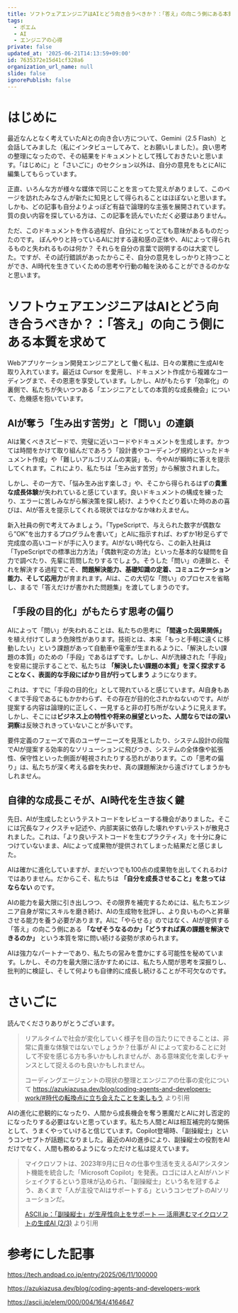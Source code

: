 ```yaml
---
title: ソフトウェアエンジニアはAIとどう向き合うべきか？：「答え」の向こう側にある本質を求めて
tags:
  - ポエム
  - AI
  - エンジニアの心得
private: false
updated_at: '2025-06-21T14:13:59+09:00'
id: 7635372e15d41cf328a6
organization_url_name: null
slide: false
ignorePublish: false
---
```

# はじめに

最近なんとなく考えていたAIとの向き合い方について、Gemini（2.5 Flash）と会話してみました（私にインタビューしてみて、とお願いしました）。良い思考の整理になったので、その結果をドキュメントとして残しておきたいと思います。「はじめに」と「さいごに」のセクション以外は、自分の意見をもとにAIに編集してもらっています。

正直、いろんな方が様々な媒体で同じことを言ってた覚えがありまして、このページを訪れたみなさんが新たに知見として得られることはほぼないと思います。しかも、どの記事も自分よりよっぽど有益で論理的な主張を展開されています。質の良い内容を探している方は、この記事を読んでいただく必要はありません。

ただ、このドキュメントを作る過程が、自分にとってとても意味があるものだったのです。
ぼんやりと持っているAIに対する違和感の正体や、AIによって得られるものと失われるものは何か？ それらを自分の言葉で説明するのは大変でした。ですが、その試行錯誤があったからこそ、自分の意見をしっかりと持つことができ、AI時代を生きていくための思考や行動の軸を決めることができるのかなと思います。

# ソフトウェアエンジニアはAIとどう向き合うべきか？：「答え」の向こう側にある本質を求めて

Webアプリケーション開発エンジニアとして働く私は、日々の業務に生成AIを取り入れています。最近は Cursor を愛用し、ドキュメント作成から複雑なコーディングまで、その恩恵を享受しています。しかし、AIがもたらす「効率化」の裏側で、私たちが失いつつある「エンジニアとしての本質的な成長機会」について、危機感を抱いています。

## AIが奪う「生み出す苦労」と「問い」の連鎖

AIは驚くべきスピードで、完璧に近いコードやドキュメントを生成します。かつては時間をかけて取り組んだであろう「設計書やコーディング規約といったドキュメント作成」や「難しいアルゴリズムの実装」も、今やAIが瞬時に答えを提示してくれます。これにより、私たちは「生み出す苦労」から解放されました。

しかし、その一方で、「悩み生み出す楽しさ」や、そこから得られるはずの**貴重な成長体験**が失われていると感じています。良いドキュメントの構成を練ったり、エラーに苦しみながら解決策を探し続け、ようやくたどり着いた時のあの喜びは、AIが答えを提示してくれる現状ではなかなか味わえません。

新入社員の例で考えてみましょう。「TypeScriptで、与えられた数字が偶数なら”OK”を出力するプログラムを書いて」とAIに指示すれば、わずか1秒足らずで完成度の高いコードが手に入ります。AIがない時代なら、この新入社員は「TypeScriptでの標準出力方法」「偶数判定の方法」といった基本的な疑問を自力で調べたり、先輩に質問したりするでしょう。そうした「問い」の連鎖と、それを解決する過程でこそ、**問題解決能力、基礎知識の定着、コミュニケーション能力、そして応用力**が育まれます。AIは、この大切な「問い」のプロセスを省略し、まるで「答えだけが書かれた問題集」を渡してしまうのです。

## 「手段の目的化」がもたらす思考の偏り

AIによって「問い」が失われることは、私たちの思考に **「間違った因果関係」** を植え付けてしまう危険性があります。技術とは、本来「もっと手軽に遠くに移動したい」という課題があって自動車や電車が生まれるように、「解決したい課題の本質」のための「手段」であるはずです。しかし、AIが洗練された「手段」を安易に提示することで、私たちは **「解決したい課題の本質」を深く探求することなく、表面的な手段にばかり目が行ってしまう** ようになります。

これは、すでに「手段の目的化」として現れていると感じています。AI自身もあくまで手段であるにもかかわらず、その存在が目的化されかねないのです。AIが提案する内容は論理的に正しく、一見すると非の打ち所がないように見えます。しかし、そこには**ビジネス上の特性や将来の展望といった、人間ならではの深い洞察**は反映されきっていないことが多いです。

要件定義のフェーズで真のユーザーニーズを見落としたり、システム設計の段階でAIが提案する効率的なソリューションに飛びつき、システムの全体像や拡張性、保守性といった側面が軽視されたりする恐れがあります。この「思考の偏り」は、私たちが深く考える癖を失わせ、真の課題解決から遠ざけてしまうかもしれません。

## 自律的な成長こそが、AI時代を生き抜く鍵

先日、AIが生成したというテストコードをレビューする機会がありました。そこには冗長なフィクスチャ記述や、内部実装に依存した壊れやすいテストが散見されました。これは、「より良いテストコードを生むプラクティス」を十分に身につけていないまま、AIによって成果物が提供されてしまった結果だと感じました。

AIは確かに進化していますが、まだいつでも100点の成果物を出してくれるわけではありません。だからこそ、私たちは **「自分を成長させること」を怠ってはならない** のです。

AIの能力を最大限に引き出しつつ、その限界を補完するためには、私たちエンジニア自身が常にスキルを磨き続け、AIの生成物を批評し、より良いものへと昇華させる能力を養う必要があります。AIに「やらせる」のではなく、AIが提供する「答え」の向こう側にある **「なぜそうなるのか」「どうすれば真の課題を解決できるのか」** という本質を常に問い続ける姿勢が求められます。

AIは強力なパートナーであり、私たちの営みを豊かにする可能性を秘めています。しかし、その力を最大限に活かすためには、私たち人間が思考を深掘りし、批判的に検証し、そして何よりも自律的に成長し続けることが不可欠なのです。

# さいごに

読んでくださりありがとうございます。

>リアルタイムで社会が変化していく様子を目の当たりにできることは、非常に貴重な体験ではないでしょうか？仕事が AI によって変わることに対して不安を感じる方も多いかもしれませんが、ある意味変化を楽しむチャンスとして捉えるのも良いかもしれません。
>
>コーディングエージェントの現状の整理とエンジニアの仕事の変化について https://azukiazusa.dev/blog/coding-agents-and-developers-work/#時代の転換点に立ち会えたことを楽しもう より引用

AIの進化に悲観的になったり、人間から成長機会を奪う悪魔だとAIに対し否定的になったりする必要はないと思っています。私たち人間とAIは相互補完的な関係として、うまくやっていけると信じています。Copilot登場時、「副操縦士」というコンセプトが話題になりました。最近のAIの進歩により、副操縦士の役割をAIだけでなく、人間も務めるようになっただけと私は捉えています。

>マイクロソフトは、2023年9月に日々の仕事や生活を支えるAIアシスタント機能を統合した「Microsoft Copilot」を発表。ロゴには人とAIがハンドシェイクするという意味が込められ、「副操縦士」という名を冠するよう、あくまで「人が主役でAIはサポートする」というコンセプトのAIソリューションだ。
>
>[ASCII.jp：「副操縦士」が生産性向上をサポート ― 活用進むマイクロソフトの生成AI (2/3)](https://ascii.jp/elem/000/004/164/4164647/2/) より引用

# 参考にした記事

https://tech.andpad.co.jp/entry/2025/06/11/100000

https://azukiazusa.dev/blog/coding-agents-and-developers-work

https://ascii.jp/elem/000/004/164/4164647
